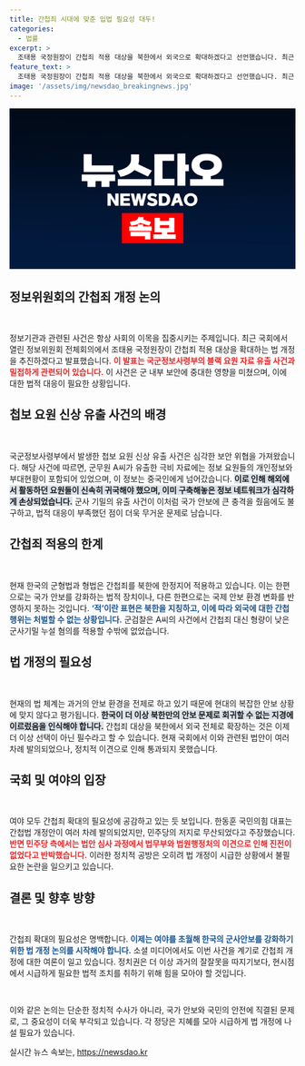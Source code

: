 ```yaml
---
title: 간첩죄 시대에 맞춘 입법 필요성 대두!
categories:
  - 법률
excerpt: >
  조태용 국정원장이 간첩죄 적용 대상을 북한에서 외국으로 확대하겠다고 선언했습니다. 최근 블랙 요원 정보 유출 사건으로 군사안보의 중요성이 재조명받고 있는 가운데, 간첩법 개정 요구가 뜨거워지고 있습니다.
feature_text: >
  조태용 국정원장이 간첩죄 적용 대상을 북한에서 외국으로 확대하겠다고 선언했습니다. 최근 블랙 요원 정보 유출 사건으로 군사안보의 중요성이 재조명받고 있는 가운데, 간첩법 개정 요구가 뜨거워지고 있습니다.
image: '/assets/img/newsdao_breakingnews.jpg'
---
```


<p><img src="/assets/img/newsdao_breakingnews.jpg" alt="ranknews 속보" /></p>

<h2 data-ke-size="size26">정보위원회의 간첩죄 개정 논의</h2>

<p data-ke-size="size16">&nbsp;</p>

<p>정보기관과 관련된 사건은 항상 사회의 이목을 집중시키는 주제입니다. 최근 국회에서 열린 정보위원회 전체회의에서 조태용 국정원장이 간첩죄 적용 대상을 확대하는 법 개정을 추진하겠다고 발표했습니다. <b><span style="color: #ee2323;">이 발표는 국군정보사령부의 블랙 요원 자료 유출 사건과 밀접하게 관련되어 있습니다.</span></b> 이 사건은 군 내부 보안에 중대한 영향을 미쳤으며, 이에 대한 법적 대응이 필요한 상황입니다.</p>

<h2 data-ke-size="size26">첩보 요원 신상 유출 사건의 배경</h2>

<p data-ke-size="size16">&nbsp;</p>

<p>국군정보사령부에서 발생한 첩보 요원 신상 유출 사건은 심각한 보안 위협을 가져왔습니다. 해당 사건에 따르면, 군무원 A씨가 유출한 극비 자료에는 정보 요원들의 개인정보와 부대현황이 포함되어 있었으며, 이 정보는 중국인에게 넘어갔습니다. <b><span style="background-color: #21538527;">이로 인해 해외에서 활동하던 요원들이 신속히 귀국해야 했으며, 이미 구축해놓은 정보 네트워크가 심각하게 손상되었습니다.</span></b> 군사 기밀의 유출 사건이 이처럼 국가 안보에 큰 충격을 줬음에도 불구하고, 법적 대응이 부족했던 점이 더욱 무거운 문제로 남습니다.</p>

<h2 data-ke-size="size26">간첩죄 적용의 한계</h2>

<p data-ke-size="size16">&nbsp;</p>

<p>현재 한국의 군형법과 형법은 간첩죄를 북한에 한정지어 적용하고 있습니다. 이는 한편으로는 국가 안보를 강화하는 법적 장치이나, 다른 한편으로는 국제 안보 환경 변화를 반영하지 못하는 것입니다. <b><span style="color: #1a5490;">‘적’이란 표현은 북한을 지칭하고, 이에 따라 외국에 대한 간첩 행위는 처벌할 수 없는 상황입니다.</span></b> 군검찰은 A씨의 사건에서 간첩죄 대신 형량이 낮은 군사기밀 누설 혐의를 적용할 수밖에 없었습니다.</p>

<h2 data-ke-size="size26">법 개정의 필요성</h2>

<p data-ke-size="size16">&nbsp;</p>

<p>현재의 법 체계는 과거의 안보 환경을 전제로 하고 있기 때문에 현대의 복잡한 안보 상황에 맞지 않다고 평가됩니다. <b><span style="background-color: #21538527;">한국이 더 이상 북한만의 안보 문제로 회귀할 수 없는 지경에 이르렀음을 인식해야 합니다.</span></b> 간첩죄 대상을 북한에서 외국 전체로 확장하는 것은 이제 더 이상 선택이 아닌 필수라고 할 수 있습니다. 현재 국회에서 이와 관련된 법안이 여러 차례 발의되었으나, 정치적 이견으로 인해 통과되지 못했습니다.</p>

<h2 data-ke-size="size26">국회 및 여야의 입장</h2>

<p data-ke-size="size16">&nbsp;</p>

<p>여야 모두 간첩죄 확대의 필요성에 공감하고 있는 듯 보입니다. 한동훈 국민의힘 대표는 간첩법 개정안이 여러 차례 발의되었지만, 민주당의 저지로 무산되었다고 주장했습니다. <b><span style="color: #ee2323;">반면 민주당 측에서는 법안 심사 과정에서 법무부와 법원행정처의 이견으로 인해 진전이 없었다고 반박했습니다.</span></b> 이러한 정치적 공방은 오히려 법 개정이 시급한 상황에서 불필요한 논란을 일으키고 있습니다.</p>

<h2 data-ke-size="size26">결론 및 향후 방향</h2>

<p data-ke-size="size16">&nbsp;</p>

<p>간첩죄 확대의 필요성은 명백합니다. <b><span style="color: #1a5490;">이제는 여야를 초월해 한국의 군사안보를 강화하기 위한 법 개정 논의를 시작해야 합니다.</span></b> 소셜 미디어에서도 이번 사건을 계기로 간첩죄 개정에 대한 여론이 일고 있습니다. 정치권은 더 이상 과거의 잘잘못을 따지기보다, 현시점에서 시급하게 필요한 법적 조치를 취하기 위해 힘을 모아야 할 것입니다. </p>

<p data-ke-size="size16">&nbsp;</p>

<p>이와 같은 논의는 단순한 정치적 수사가 아니라, 국가 안보와 국민의 안전에 직결된 문제로, 그 중요성이 더욱 부각되고 있습니다. 각 정당은 지혜를 모아 시급하게 법 개정에 나설 필요가 있습니다.</p>
실시간 뉴스 속보는, <a href="https://newsdao.kr" rel="dofollow">https://newsdao.kr</a>


